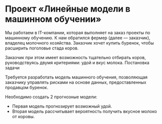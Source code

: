 # Проект «Линейные модели в машинном обучении»


Мы работаем в IT-компании, которая выполняет на заказ проекты по машинному обучению. К нам обратился фермер (далее — заказчик), владелец молочного хозяйства. Заказчик хочет купить буренок, чтобы расширить поголовье стада коров.

Заказчик при этом имеет возможность тщательно отбирать коров, руководствуясь двумя критериями: удой и вкус молока.
Постановка задачи

Требуется разработать модель машинного обучения, позволяющая заказчику управлять рисками на основе данных, предоставленных продавцом буренок.

Необходимо создать 2 прогнозные модели:

* Первая модель прогнозирует возможный удой.
* Вторая модель рассчитывает вероятность получить вкусное молоко от коровы.

